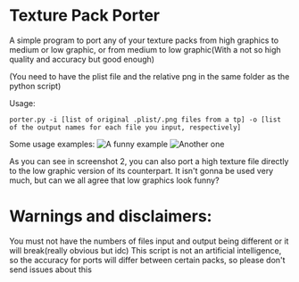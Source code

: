 

# Texture Pack Porter

A simple program to port any of your texture packs from high graphics to medium or low graphic, or from medium to low graphic(With a not so high quality and accuracy but good enough)

(You need to have the plist file and the relative png in the same folder as the python script)

Usage:

```porter.py -i [list of original .plist/.png files from a tp] -o [list of the output names for each file you input, respectively]```

Some usage examples:
![A funny example](https://cdn.discordapp.com/attachments/776630512327458837/845705289382625380/Screenshot_2021-05-22-23-47-59-580_com.termux.png)
![Another one](https://cdn.discordapp.com/attachments/776630512327458837/845705300447330324/Screenshot_2021-05-22-23-50-33-821_com.termux.png)

As you can see in screenshot 2, you can also port a high texture file directly to the low graphic version of its counterpart. It isn't gonna be used very much, but can we all agree that low graphics look funny?

# Warnings and disclaimers:

You must not have the numbers of files input and output being different or it will break(really obvious but idc)
This script is not an artificial intelligence, so the accuracy for ports will differ between certain packs, so please don't send issues about this
